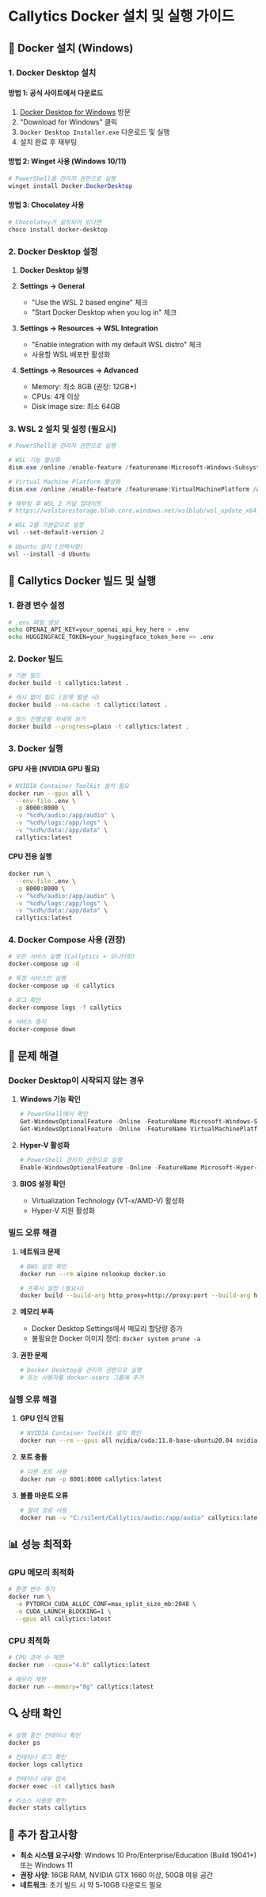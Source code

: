# Callytics Docker 설치 및 실행 가이드

## 🐳 Docker 설치 (Windows)

### 1. **Docker Desktop 설치**

#### **방법 1: 공식 사이트에서 다운로드**
1. [Docker Desktop for Windows](https://www.docker.com/products/docker-desktop/) 방문
2. "Download for Windows" 클릭
3. `Docker Desktop Installer.exe` 다운로드 및 실행
4. 설치 완료 후 재부팅

#### **방법 2: Winget 사용 (Windows 10/11)**
```powershell
# PowerShell을 관리자 권한으로 실행
winget install Docker.DockerDesktop
```

#### **방법 3: Chocolatey 사용**
```powershell
# Chocolatey가 설치되어 있다면
choco install docker-desktop
```

### 2. **Docker Desktop 설정**

1. **Docker Desktop 실행**
2. **Settings → General**
   - "Use the WSL 2 based engine" 체크
   - "Start Docker Desktop when you log in" 체크

3. **Settings → Resources → WSL Integration**
   - "Enable integration with my default WSL distro" 체크
   - 사용할 WSL 배포판 활성화

4. **Settings → Resources → Advanced**
   - Memory: 최소 8GB (권장: 12GB+)
   - CPUs: 4개 이상
   - Disk image size: 최소 64GB

### 3. **WSL 2 설치 및 설정** (필요시)

```powershell
# PowerShell을 관리자 권한으로 실행

# WSL 기능 활성화
dism.exe /online /enable-feature /featurename:Microsoft-Windows-Subsystem-Linux /all /norestart

# Virtual Machine Platform 활성화
dism.exe /online /enable-feature /featurename:VirtualMachinePlatform /all /norestart

# 재부팅 후 WSL 2 커널 업데이트
# https://wslstorestorage.blob.core.windows.net/wslblob/wsl_update_x64.msi 다운로드 및 설치

# WSL 2를 기본값으로 설정
wsl --set-default-version 2

# Ubuntu 설치 (선택사항)
wsl --install -d Ubuntu
```

## 🚀 Callytics Docker 빌드 및 실행

### 1. **환경 변수 설정**

```bash
# .env 파일 생성
echo OPENAI_API_KEY=your_openai_api_key_here > .env
echo HUGGINGFACE_TOKEN=your_huggingface_token_here >> .env
```

### 2. **Docker 빌드**

```bash
# 기본 빌드
docker build -t callytics:latest .

# 캐시 없이 빌드 (문제 발생 시)
docker build --no-cache -t callytics:latest .

# 빌드 진행상황 자세히 보기
docker build --progress=plain -t callytics:latest .
```

### 3. **Docker 실행**

#### **GPU 사용 (NVIDIA GPU 필요)**
```bash
# NVIDIA Container Toolkit 설치 필요
docker run --gpus all \
  --env-file .env \
  -p 8000:8000 \
  -v "%cd%/audio:/app/audio" \
  -v "%cd%/logs:/app/logs" \
  -v "%cd%/data:/app/data" \
  callytics:latest
```

#### **CPU 전용 실행**
```bash
docker run \
  --env-file .env \
  -p 8000:8000 \
  -v "%cd%/audio:/app/audio" \
  -v "%cd%/logs:/app/logs" \
  -v "%cd%/data:/app/data" \
  callytics:latest
```

### 4. **Docker Compose 사용 (권장)**

```bash
# 모든 서비스 실행 (Callytics + 모니터링)
docker-compose up -d

# 특정 서비스만 실행
docker-compose up -d callytics

# 로그 확인
docker-compose logs -f callytics

# 서비스 중지
docker-compose down
```

## 🔧 문제 해결

### **Docker Desktop이 시작되지 않는 경우**

1. **Windows 기능 확인**
   ```powershell
   # PowerShell에서 확인
   Get-WindowsOptionalFeature -Online -FeatureName Microsoft-Windows-Subsystem-Linux
   Get-WindowsOptionalFeature -Online -FeatureName VirtualMachinePlatform
   ```

2. **Hyper-V 활성화**
   ```powershell
   # PowerShell 관리자 권한으로 실행
   Enable-WindowsOptionalFeature -Online -FeatureName Microsoft-Hyper-V -All
   ```

3. **BIOS 설정 확인**
   - Virtualization Technology (VT-x/AMD-V) 활성화
   - Hyper-V 지원 활성화

### **빌드 오류 해결**

1. **네트워크 문제**
   ```bash
   # DNS 설정 확인
   docker run --rm alpine nslookup docker.io
   
   # 프록시 설정 (필요시)
   docker build --build-arg http_proxy=http://proxy:port --build-arg https_proxy=https://proxy:port -t callytics:latest .
   ```

2. **메모리 부족**
   - Docker Desktop Settings에서 메모리 할당량 증가
   - 불필요한 Docker 이미지 정리: `docker system prune -a`

3. **권한 문제**
   ```bash
   # Docker Desktop을 관리자 권한으로 실행
   # 또는 사용자를 docker-users 그룹에 추가
   ```

### **실행 오류 해결**

1. **GPU 인식 안됨**
   ```bash
   # NVIDIA Container Toolkit 설치 확인
   docker run --rm --gpus all nvidia/cuda:11.8-base-ubuntu20.04 nvidia-smi
   ```

2. **포트 충돌**
   ```bash
   # 다른 포트 사용
   docker run -p 8001:8000 callytics:latest
   ```

3. **볼륨 마운트 오류**
   ```bash
   # 절대 경로 사용
   docker run -v "C:/silent/Callytics/audio:/app/audio" callytics:latest
   ```

## 📊 성능 최적화

### **GPU 메모리 최적화**
```bash
# 환경 변수 추가
docker run \
  -e PYTORCH_CUDA_ALLOC_CONF=max_split_size_mb:2048 \
  -e CUDA_LAUNCH_BLOCKING=1 \
  --gpus all callytics:latest
```

### **CPU 최적화**
```bash
# CPU 코어 수 제한
docker run --cpus="4.0" callytics:latest

# 메모리 제한
docker run --memory="8g" callytics:latest
```

## 🔍 상태 확인

```bash
# 실행 중인 컨테이너 확인
docker ps

# 컨테이너 로그 확인
docker logs callytics

# 컨테이너 내부 접속
docker exec -it callytics bash

# 리소스 사용량 확인
docker stats callytics
```

## 📝 추가 참고사항

- **최소 시스템 요구사항**: Windows 10 Pro/Enterprise/Education (Build 19041+) 또는 Windows 11
- **권장 사양**: 16GB RAM, NVIDIA GTX 1660 이상, 50GB 여유 공간
- **네트워크**: 초기 빌드 시 약 5-10GB 다운로드 필요 